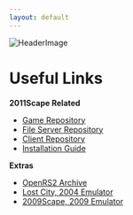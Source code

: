 ```yaml
---
layout: default
---
```


![HeaderImage](https://cdn.discordapp.com/attachments/1067274729205010463/1082195714299400192/image.png)


# Useful Links

**2011Scape Related**
- [Game Repository](https://github.com/2011Scape/game)
- [File Server Repository](https://github.com/2011Scape/file-server)
- [Client Repository](https://github.com/2011Scape/rs-client)
- [Installation Guide](https://github.com/2011Scape/installation-guide)

**Extras**
- [OpenRS2 Archive](https://archive.openrs2.org/)
- [Lost City, 2004 Emulator](https://discord.gg/hN3tHUmZEN)
- [2009Scape, 2009 Emulator](https://2009scape.org)

